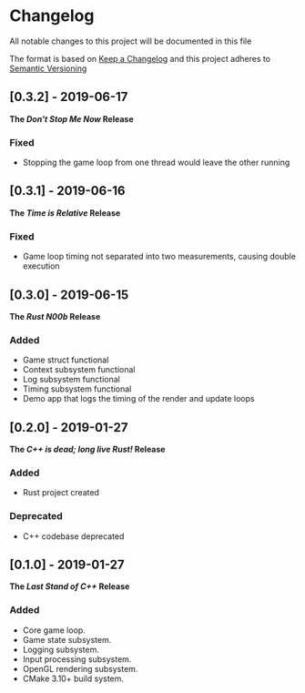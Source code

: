 # Changelog
All notable changes to this project will be documented in this file

The format is based on [Keep a Changelog](https://keepachangelog.com/en/1.0.0/)
and this project adheres to [Semantic Versioning](https://semver.org/spec/v2.0.0.html)


## [0.3.2] - 2019-06-17
**The *Don't Stop Me Now* Release**

### Fixed
- Stopping the game loop from one thread would leave the other running


## [0.3.1] - 2019-06-16
**The *Time is Relative* Release**

### Fixed
- Game loop timing not separated into two measurements, causing double execution


## [0.3.0] - 2019-06-15
**The *Rust N00b* Release**

### Added
- Game struct functional
- Context subsystem functional
- Log subsystem functional
- Timing subsystem functional
- Demo app that logs the timing of the render and update loops


## [0.2.0] - 2019-01-27
**The *C++ is dead; long live Rust!* Release**

### Added
- Rust project created

### Deprecated
- C++ codebase deprecated


## [0.1.0] - 2019-01-27
**The *Last Stand of C++* Release**

### Added
- Core game loop.
- Game state subsystem.
- Logging subsystem.
- Input processing subsystem.
- OpenGL rendering subsystem.
- CMake 3.10+ build system.
